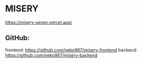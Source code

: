 # MISERY
https://misery-seven.vercel.app/

## GitHub: 
frontend: https://github.com/neko967/misery-frontend
backend: https://github.com/neko967/misery-backend
